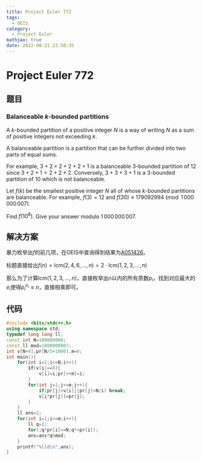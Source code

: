 ```yaml
---
title: Project Euler 772
tags:
  - OEIS
category:
  - Project Euler
mathjax: true
date: 2022-08-21 23:50:35
---
```


<escape><!-- more --></escape>

# Project Euler 772

## 题目

### Balanceable $k$-bounded partitions

A $k$-bounded partition of a positive integer $N$ is a way of writing $N$ as a sum of positive integers not exceeding $k$.

A balanceable partition is a partition that can be further divided into two parts of equal sums.

For example, $3 + 2 + 2 + 2 + 2 + 1$ is a balanceable $3$-bounded partition of $12$ since $3 + 2 + 1 = 2 + 2 + 2$. Conversely, $3 + 3 + 3 + 1$ is a $3$-bounded partition of $10$ which is not balanceable.

Let $f(k)$ be the smallest positive integer $N$ all of whose $k$-bounded partitions are balanceable. For example, $f(3) = 12$ and $f(30) \equiv 179092994 \pmod {1\,000\,000\,007}$.

Find $f(10^8)$. Give your answer modulo $1\,000\,000\,007$.

## 解决方案

暴力枚举出$f$的前几项，在OEIS中查询得到结果为[A051426](https://oeis.org/A051426)。

标题直接给出$f(n)=\text{lcm}(2,4,6,\dots,n)=2\cdot\text{lcm}(1,2,3,\dots,n)$

那么为了计算$\text{lcm}(1,2,3,\dots,n)$，直接枚举出$n$以内的所有质数$p_i$，找到对应最大的$e_i$使得$p_i^{e_i}\le n$，直接相乘即可。

## 代码

```C++
#include <bits/stdc++.h>
using namespace std;
typedef long long ll;
const int N=100000000;
const ll mod=1000000007;
int v[N+4],pr[N/5+1000],m=0;
int main(){
    for(int i=2;i<=N;i++){
        if(v[i]==0){
            v[i]=i;pr[++m]=i;
        }
        for(int j=1;j<=m;j++){
            if(pr[j]>v[i]||pr[j]>N/i) break;
            v[i*pr[j]]=pr[j];
        }
    }
    ll ans=2;
    for(int i=1;i<=m;i++){
        ll q=1;
        for(;q*pr[i]<=N;q*=pr[i]);
        ans=ans*q%mod;
    }
    printf("%lld\n",ans);
}


```
